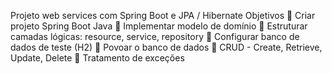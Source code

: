 Projeto web services com Spring Boot e JPA / Hibernate
Objetivos
 Criar projeto Spring Boot Java
 Implementar modelo de domínio
 Estruturar camadas lógicas: resource, service, repository
 Configurar banco de dados de teste (H2)
 Povoar o banco de dados
 CRUD - Create, Retrieve, Update, Delete
 Tratamento de exceções
